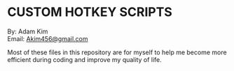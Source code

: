 # CUSTOM HOTKEY SCRIPTS

By: Adam Kim
<br>
Email: Akim456@gmail.com

Most of these files in this repository are for myself to help me become more efficient during coding and improve my quality of life.
